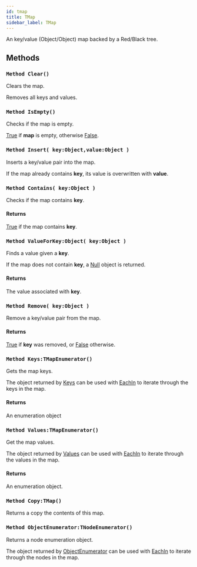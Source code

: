 ```yaml
---
id: tmap
title: TMap
sidebar_label: TMap
---
```


An key/value (Object/Object) map backed by a Red/Black tree.


## Methods

### `Method Clear()`

Clears the map.

Removes all keys and values.



### `Method IsEmpty()`

Checks if the map is empty.

[True](../../../brl/brl.blitz/#true) if <b>map</b> is empty, otherwise [False](../../../brl/brl.blitz/#false).



### `Method Insert( key:Object,value:Object )`

Inserts a key/value pair into the map.

If the map already contains <b>key</b>, its value is overwritten with <b>value</b>.



### `Method Contains( key:Object )`

Checks if the map contains <b>key</b>.

#### Returns
[True](../../../brl/brl.blitz/#true) if the map contains <b>key</b>.



### `Method ValueForKey:Object( key:Object )`

Finds a value given a <b>key</b>.

If the map does not contain <b>key</b>, a [Null](../../../brl/brl.blitz/#null) object is returned.


#### Returns
The value associated with <b>key</b>.



### `Method Remove( key:Object )`

Remove a key/value pair from the map.

#### Returns
[True](../../../brl/brl.blitz/#true) if <b>key</b> was removed, or [False](../../../brl/brl.blitz/#false) otherwise.



### `Method Keys:TMapEnumerator()`

Gets the map keys.

The object returned by [Keys](../../../brl/brl.map/tmap/#method-keys-tmapenumerator) can be used with [EachIn](../../../brl/brl.blitz/#eachin) to iterate through the keys in the map.


#### Returns
An enumeration object



### `Method Values:TMapEnumerator()`

Get the map values.

The object returned by [Values](../../../brl/brl.map/tmap/#method-values-tmapenumerator) can be used with [EachIn](../../../brl/brl.blitz/#eachin) to iterate through the values in the map.


#### Returns
An enumeration object.



### `Method Copy:TMap()`

Returns a copy the contents of this map.


### `Method ObjectEnumerator:TNodeEnumerator()`

Returns a node enumeration object.

The object returned by [ObjectEnumerator](../../../brl/brl.map/tmap/#method-objectenumerator-tnodeenumerator) can be used with [EachIn](../../../brl/brl.blitz/#eachin) to iterate through the nodes in the map.



